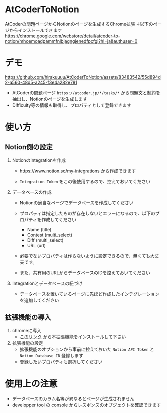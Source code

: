 # AtCoderToNotion
AtCoderの問題ページからNotionのページを生成するChrome拡張
↓以下のページからインストールできます
https://chrome.google.com/webstore/detail/atcoder-to-notion/mhoemoadpammfnlbjagngjenedfpcfgi?hl=ja&authuser=0

# デモ

https://github.com/hirakuuuu/AtCoderToNotion/assets/83483542/55d894d2-a560-48d5-a245-f3e4a282e781

- AtCoderの問題ページ `https://atcoder.jp/*/tasks/*` から問題文と制約を抽出し、Notionのページを生成します
- Difficulty等の情報も取得し、プロパティとして登録できます

# 使い方
## Notion側の設定
1. NotionのIntegrationを作成
   - https://www.notion.so/my-integrations から作成できます
   
   - `Integration Token` をこの後使用するので、控えておいてください

2. データベースの作成
   - Notionの適当なページでデータベースを作成してください
   
   - プロパティは指定したものが存在しないとエラーになるので、以下のプロパティを作成してください
     - Name (title) 
     - Contest (multi_select) 
     - Diff (multi_select) 
     - URL (url)
   - 必要でないプロパティは作らないように設定できるので、無くても大丈夫です。
   - また、共有用のURLからデータベースのIDを控えておいてください
   
4. Integrationとデータベースの紐づけ
   - データベースを置いているページに先ほど作成したインテグレーションを追加してください

## 拡張機能の導入

1. chromeに導入
    - [このリンク](https://chrome.google.com/webstore/detail/atcoder-to-notion/mhoemoadpammfnlbjagngjenedfpcfgi?hl=ja&authuser=0) から本拡張機能をインストールして下さい
2. 拡張機能の設定
    - 拡張機能のオプションから事前に控えておいた `Notion API Token` と `Notion Database ID` 登録します
    - 登録したいプロパティも選択してください
  

# 使用上の注意
- データベースのカラム名等が異なるとページが生成されません
- developper tool の console からレスポンスのオブジェクトを確認できます
